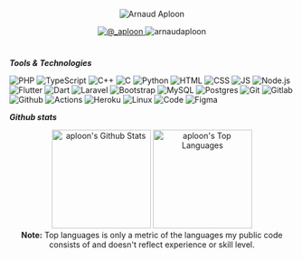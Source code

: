 <p align="center">
   <img src="https://github-readme-streak-stats.herokuapp.com?user=aploon&theme=black-ice&hide_border=true" alt="Arnaud Aploon">
</p>

<p align="center"> 
   <a href="https://twitter.com/_aploon" target="blank">
    <img src="https://img.shields.io/twitter/follow/_aploon?style=for-the-badge&logo=x" alt="@_aploon" /> 
   </a>
   <img src="https://komarev.com/ghpvc/?username=arnaudaploon&label=Profile%20views&color=0e75b6&style=for-the-badge" alt="arnaudaploon" />
</p>

<h1></h1>

***Tools & Technologies***

![PHP](https://img.shields.io/badge/php-%23777BB4.svg?style=for-the-badge&logo=php&logoColor=white) ![TypeScript](https://img.shields.io/badge/typescript-%23007ACC.svg?style=for-the-badge&logo=typescript&logoColor=white) ![C++](https://img.shields.io/badge/c++-%2300599C.svg?style=for-the-badge&logo=c%2B%2B&logoColor=white) ![C](https://img.shields.io/badge/c-%2300599C.svg?style=for-the-badge&logo=c&logoColor=white) ![Python](https://img.shields.io/badge/python-%2314354C.svg?style=for-the-badge&logo=python&logoColor=white) ![HTML](https://img.shields.io/badge/html5-%23E34F26.svg?style=for-the-badge&logo=html5&logoColor=white) ![CSS](https://img.shields.io/badge/css3-%231572B6.svg?style=for-the-badge&logo=css3&logoColor=white) ![JS](https://img.shields.io/badge/javascript-%23323330.svg?style=for-the-badge&logo=javascript&logoColor=%23F7DF1E) ![Node.js](https://img.shields.io/badge/node.js-%2343853D.svg?style=for-the-badge&logo=node-dot-js&logoColor=white) ![Flutter](https://img.shields.io/badge/Flutter-%2302569B.svg?style=for-the-badge&logo=Flutter&logoColor=white) ![Dart](https://img.shields.io/badge/dart-%230175C2.svg?style=for-the-badge&logo=dart&logoColor=white) ![Laravel](https://img.shields.io/badge/laravel-%23FF2D20.svg?style=for-the-badge&logo=laravel&logoColor=white) ![Bootstrap](https://img.shields.io/badge/bootstrap-%23563D7C.svg?style=for-the-badge&logo=bootstrap&logoColor=white) ![MySQL](https://img.shields.io/badge/mysql-%2300f.svg?style=for-the-badge&logo=mysql&logoColor=white) ![Postgres](https://img.shields.io/badge/postgres-%23316192.svg?style=for-the-badge&logo=postgresql&logoColor=white) ![Git](https://img.shields.io/badge/git-%23F05033.svg?style=for-the-badge&logo=git&logoColor=white) ![Gitlab](https://img.shields.io/badge/gitlab-%23181717.svg?style=for-the-badge&logo=gitlab&logoColor=white) ![Github](https://img.shields.io/badge/github-%23121011.svg?style=for-the-badge&logo=github&logoColor=white) ![Actions](https://img.shields.io/badge/githubactions-%232671E5.svg?style=for-the-badge&logo=githubactions&logoColor=white) ![Heroku](https://img.shields.io/badge/heroku-%23430098.svg?style=for-the-badge&logo=heroku&logoColor=white) ![Linux](https://img.shields.io/badge/Linux-FCC624?style=for-the-badge&logo=linux&logoColor=black) ![Code](https://img.shields.io/badge/VisualStudioCode-0078d7.svg?style=for-the-badge&logo=visual-studio-code&logoColor=white) ![Figma](https://img.shields.io/badge/figma-%23F24E1E.svg?style=for-the-badge&logo=figma&logoColor=white)


***Github stats***

<p align="center">
   <a href="https://github.com/anuraghazra/github-readme-stats"><img alt="aploon's Github Stats" src="https://denvercoder1-github-readme-stats.vercel.app/api/?username=aploon&show_icons=true&include_all_commits=true&count_private=true&theme=dracula&hide_border=true&bg_color=151515&title_color=00e6fe" height="175px"/></a>
  <a href="https://github.com/anuraghazra/github-readme-stats"><img alt="aploon's Top Languages" src="https://github-readme-stats-sigma-five.vercel.app/api/top-langs/?username=aploon&langs_count=8&layout=compact&theme=dracula&hide_border=true&bg_color=151515&title_color=00e6fe&hide=Jupyter%20Notebook" height="175px"/></a>
  <br/>
  <b>Note:</b> Top languages is only a metric of the languages my public code consists of and doesn't reflect experience or skill level.
</p>
